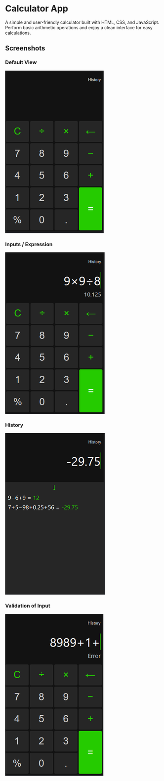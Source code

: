 # Calculator App

A simple and user-friendly calculator built with HTML, CSS, and JavaScript. Perform basic arithmetic operations and enjoy a clean interface for easy calculations.

## Screenshots

### Default View

![Default](screenshots/s3.PNG)

### Inputs / Expression

![Default](screenshots/s1.PNG)

### History

![Default](screenshots/s2.PNG)

### Validation of Input

![Default](screenshots/s4.PNG)
